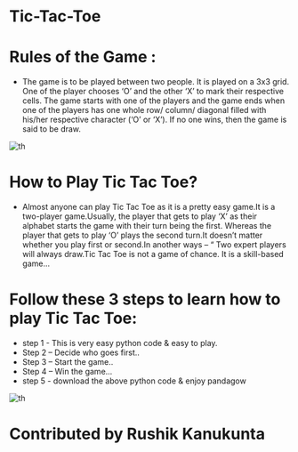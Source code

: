 # Tic-Tac-Toe

# Rules of the Game :
* The game is to be played between two people. It is played on a 3x3 grid. One of the player chooses ‘O’ and the other ‘X’ to mark their respective cells. The game starts with one of the players and the game ends when one of the players has one whole row/ column/ diagonal filled with his/her respective character (‘O’ or ‘X’). If no one wins, then the game is said to be draw.

![th](https://user-images.githubusercontent.com/98481882/182329934-d3799a98-28ec-4768-a3a5-1a7e7898d425.jpg)  


# How to Play Tic Tac Toe?
* Almost anyone can play Tic Tac Toe as it is a pretty easy game.It is a two-player game.Usually, the player that gets to play ‘X’ as their alphabet starts the game with their turn being the first. Whereas the player that gets to play ‘O’ plays the second turn.It doesn’t matter whether you play first or second.In another ways – “ Two expert players will always draw.Tic Tac Toe is not a game of chance. It is a skill-based game...


# Follow these 3 steps to learn how to play Tic Tac Toe:

* step  1 - This is very easy python code & easy to play.
* Step  2 – Decide who goes first..
* Step  3 – Start the game..
* Step  4 – Win the game... 
* step  5 - download the above python code & enjoy pandagow

![th](https://user-images.githubusercontent.com/98481882/182332842-498e4692-fd51-41ce-9cb9-e608a857ae51.jpg)

# Contributed by Rushik Kanukunta
